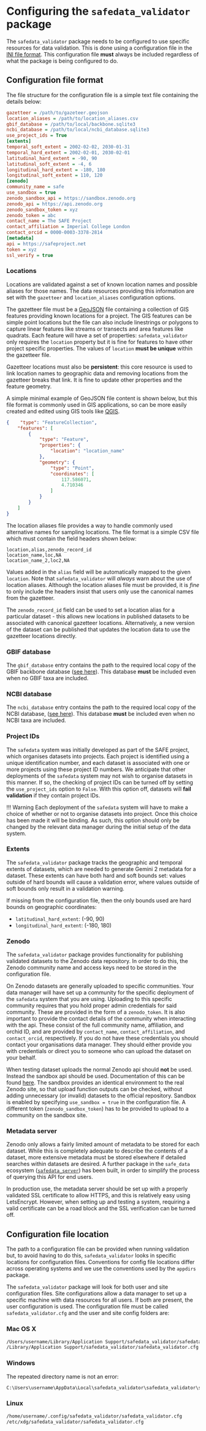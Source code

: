 # Configuring the `safedata_validator` package

The `safedata_validator` package needs to be configured to use specific resources for
data validation. This is done using a configuration file in the [INI file
format](https://en.wikipedia.org/wiki/INI_file). This configuration file **must** always
be included regardless of what the package is being configured to do.

## Configuration file format

The file structure for the configuration file is a simple text file containing
the details below:

```ini
gazetteer = /path/to/gazeteer.geojson
location_aliases = /path/to/location_aliases.csv
gbif_database = /path/to/local/backbone.sqlite3
ncbi_database = /path/to/local/ncbi_database.sqlite3
use_project_ids = True
[extents]
temporal_soft_extent = 2002-02-02, 2030-01-31
temporal_hard_extent = 2002-02-01, 2030-02-01
latitudinal_hard_extent = -90, 90
latitudinal_soft_extent = -4, 6
longitudinal_hard_extent = -180, 180
longitudinal_soft_extent = 110, 120
[zenodo]
community_name = safe
use_sandbox = true
zenodo_sandbox_api = https://sandbox.zenodo.org
zenodo_api = https://api.zenodo.org
zenodo_sandbox_token = xyz
zenodo_token = abc
contact_name = The SAFE Project
contact_affiliation = Imperial College London
contact_orcid = 0000-0003-3378-2814
[metadata]
api = https://safeproject.net
token = xyz
ssl_verify = true
```

### Locations

Locations are validated against a set of known location names and possible aliases for
those names. The data resources providing this information are set with the `gazetteer`
and `location_aliases` configuration options.

The gazetteer file must be a [GeoJSON](https://geojson.org/) file containing a
collection of GIS features providing known locations for a project. The GIS features can
be simple point locations but the file can also include linestrings or polygons to
capture linear features like streams or transects and area features like quadrats. Each
feature will have a set of properties: `safedata_validator` only requires the `location`
property but it is fine for features to have other project specific properties. The
values of `location` **must be unique** within the gazetteer file.

Gazetteer locations must also be **persistent**: this core resource is used to link
location names to geographic data and removing locations from the gazetteer breaks that
link. It is fine to update other properties and the feature geometry.

A simple minimal example of GeoJSON file content is shown below, but this file format is
commonly used in GIS applications, so can be more easily created and edited using GIS
tools like [QGIS](https://qgis.org).

```json
{    "type": "FeatureCollection",
    "features": [
        {
            "type": "Feature",
            "properties": {
                "location": "location_name"
            },
            "geometry": {
                "type": "Point",
                "coordinates": [
                    117.586071,
                    4.710346
                ]
            }
        }
    ]
}
```

The location aliases file provides a way to handle commonly used alternative names for
sampling locations. The file format is a simple CSV file which must contain the field
headers shown below:

```csv
location,alias,zenodo_record_id
location_name,loc,NA
location_name_2,loc2,NA
```

Values added in the `alias` field will be automatically mapped to the given `location`.
Note that `safedata_validator` will _always_ warn about the use of location aliases.
Although the location aliases file must be provided, it is _fine_ to only include the
headers insist that users only use the canonical names from the gazetteer.

The `zenodo_record_id` field can be used to set a location alias for a particular
dataset - this allows new locations in published datasets to be associated with
canonical gazetteer locations. Alternatively, a new version of the dataset can be
published that updates the location data to use the gazetteer locations directly.

### GBIF database

The `gbif_database` entry contains the path to the required local copy of the GBIF
backbone database ([see here](build_local_gbif.md)). This database **must** be included
even when no GBIF taxa are included.

### NCBI database

The `ncbi_database` entry contains the path to the required local copy of the NCBI
database, ([see here](build_local_ncbi.md)). This database **must** be included even
when no NCBI taxa are included.

### Project IDs

The `safedata` system was initially developed as part of the SAFE project, which
organises datasets into projects. Each project is identified using a unique
identification number, and each dataset is associated with one or more projects using
these project ID numbers. We anticipate that other deployments of the `safedata` system
may not wish to organise datasets in this manner. If so, the checking of project IDs can
be turned off by setting the `use_project_ids` option  to `False`. With this option off,
datasets will **fail validation** if they contain project IDs.

!!! Warning
    Each deployment of the `safedata` system will have to make a choice of whether or
    not to organise datasets into project. Once this choice has been made it will be
    binding. As such, this option should only be changed by the relevant data manager
    during the initial setup of the data system.

### Extents

The `safedata_validator` package tracks the geographic and temporal extents of
datasets, which are needed to generate Gemini 2 metadata for a dataset. These
extents can have both hard and soft bounds set: values outside of hard bounds
will cause a validation error, where values outside of soft bounds only result
in a validation warning.

If missing from the configuration file, then the only bounds used are hard bounds
on geographic coordinates:

* `latitudinal_hard_extent`: (-90, 90)
* `longitudinal_hard_extent`: (-180, 180)

### Zenodo

The `safedata_validator` package provides functionality for publishing validated
datasets to the Zenodo data repository. In order to do this, the Zenodo
community name and access keys need to be stored in the configuration file.

On Zenodo datasets are generally uploaded to specific communities. Your data manager
will have set up a community for the specific deployment of the `safedata` system that
you are using. Uploading to this specific community requires that you hold proper admin
credentials for said community. These are provided in the form of a `zenodo_token`. It
is also important to provide the contact details of the community when interacting with
the api. These consist of the full community name, affiliation, and orchid ID, and are
provided by `contact_name`, `contact_affiliation`, and `contact_orcid`, respectively. If
you do not have these credentials you should contact your organisations data manager.
They should either provide you with credentials or direct you to someone who can upload
the dataset on your behalf.

When testing dataset uploads the normal Zenodo api should **not** be used. Instead the
sandbox api should be used. Documentation of this can be found
[here](https://developers.zenodo.org/#testing). The sandbox provides an identical
environment to the real Zenodo site, so that upload function outputs can be checked,
without adding unnecessary (or invalid) datasets to the official repository. Sandbox is
enabled by specifying `use_sandbox = true` in the configuration file. A different token
(`zenodo_sandbox_token`) has to be provided to upload to a community on the sandbox
site.

### Metadata server

Zenodo only allows a fairly limited amount of metadata to be stored for each dataset.
While this is completely adequate to describe the contents of a dataset, more extensive
metadata must be stored elsewhere if detailed searches within datasets are desired. A
further package in the `safe_data` ecosystem
([`safedata_server`](https://github.com/ImperialCollegeLondon/safedata_server)) has been
built, in order to simplify the process of querying this API for end users.

In production use, the metadata server should be set up with a properly validated SSL
certificate to allow HTTPS, and this is relatively easy using LetsEncrypt. However, when
setting up and testing a system, requiring a valid certificate can be a road block and
the SSL verification can be turned off.

## Configuration file location

The path to a configuration file can be provided when running validation but, to
avoid having to do this,  `safedata_validator` looks in specific locations for
configuration files. Conventions for config file locations differ across
operating systems and we use the conventions used by the `appdirs` package.

The `safedata_validator` package will look for both user and site configuration
files. Site configurations allow a data manager to set up a specific machine
with data resources for all users. If both are present, the user configuration
is used. The configuration file must be called `safedata_validator.cfg` and the
user and site config folders are:

### Mac OS X

```sh
/Users/username/Library/Application Support/safedata_validator/safedata_validator.cfg
/Library/Application Support/safedata_validator/safedata_validator.cfg
```

### Windows

The repeated directory name is not an error:

```sh
C:\Users\username\AppData\Local\safedata_validator\safedata_validator\safedata_validator.cfg
```

### Linux

```sh
/home/username/.config/safedata_validator/safedata_validator.cfg
/etc/xdg/safedata_validator/safedata_validator.cfg
```
